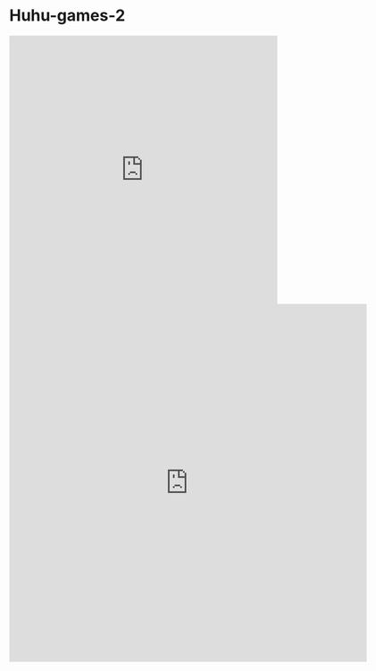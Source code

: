 # Huhu-games-2
<iframe width='480' height='480' frameborder='0' marginwidth='0' marginheight='0' vspace='0' hspace='0' scrolling='no' allowfullscreen='true' src='https://h5.4j.com/Run-Sausage-Run/index.php?pubid=yourlogo'></iframe>
<iframe width='640' height='640' frameborder='0' marginwidth='0' marginheight='0' vspace='0' hspace='0' scrolling='no' allowfullscreen='true' src='https://h5.4j.com/Jump-Red-Square/index.php?pubid=yourlogo'></iframe>
